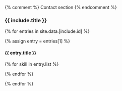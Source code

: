 {% comment %} Contact section {% endcomment %}

<style>

</style>

<section id="{{ include.id }}" markdown="1">

### {{ include.title }}

{% for entries in site.data.[include.id] %}

{% assign entry = entries[1] %}

#### {{ entry.title }}

<div class="{{ include.id }}" markdown="1">

{% for skill in entry.list %}

{% endfor %}

</div>

{% endfor %}

</section>